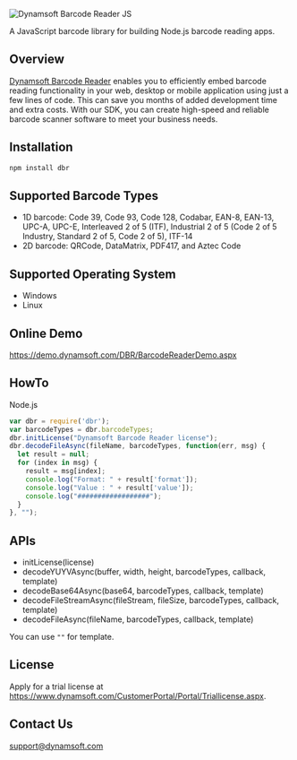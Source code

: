 ![Dynamsoft Barcode Reader JS](https://www.dynamsoft.com/assets/img-icon/logo-dbr-white-312x68.png)

A JavaScript barcode library for building Node.js barcode reading apps.


## Overview
[Dynamsoft Barcode Reader](https://www.dynamsoft.com/Products/Dynamic-Barcode-Reader.aspx) enables you to efficiently embed barcode reading functionality in your web, desktop or mobile application using just a few lines of code. This can save you months of added development time and extra costs. With our SDK, you can create high-speed and reliable barcode scanner software to meet your business needs. 

## Installation

```bash
npm install dbr
```

## Supported Barcode Types
* 1D barcode: Code 39, Code 93, Code 128, Codabar, EAN-8, EAN-13, UPC-A, UPC-E, Interleaved 2 of 5 (ITF), Industrial 2 of 5 (Code 2 of 5 Industry, Standard 2 of 5, Code 2 of 5), ITF-14
* 2D barcode: QRCode, DataMatrix, PDF417, and Aztec Code

## Supported Operating System
- Windows
- Linux

## Online Demo
https://demo.dynamsoft.com/DBR/BarcodeReaderDemo.aspx

## HowTo
Node.js

```javascript
var dbr = require('dbr');
var barcodeTypes = dbr.barcodeTypes;
dbr.initLicense("Dynamsoft Barcode Reader license");
dbr.decodeFileAsync(fileName, barcodeTypes, function(err, msg) {
  let result = null;
  for (index in msg) {
    result = msg[index];
    console.log("Format: " + result['format']);
    console.log("Value : " + result['value']);
    console.log("##################");
  }
}, "");

```

## APIs
* initLicense(license)
* decodeYUYVAsync(buffer, width, height, barcodeTypes, callback, template)
* decodeBase64Async(base64, barcodeTypes, callback, template)
* decodeFileStreamAsync(fileStream, fileSize, barcodeTypes, callback, template)
* decodeFileAsync(fileName, barcodeTypes, callback, template)

You can use `""` for template.

## License
Apply for a trial license at https://www.dynamsoft.com/CustomerPortal/Portal/Triallicense.aspx.

## Contact Us
support@dynamsoft.com